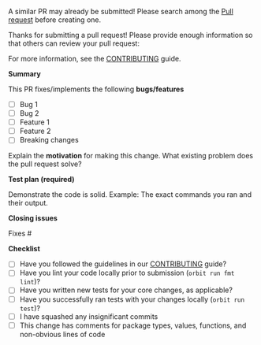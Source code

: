 A similar PR may already be submitted!
Please search among the [Pull request](../) before creating one.

Thanks for submitting a pull request! Please provide enough information so that others can review your pull request:

For more information, see the [CONTRIBUTING](CONTRIBUTING.md) guide.

**Summary**

<!-- Summary of the PR -->

This PR fixes/implements the following **bugs/features**

* [ ] Bug 1
* [ ] Bug 2
* [ ] Feature 1
* [ ] Feature 2
* [ ] Breaking changes

<!-- You can skip this if you're fixing a typo or adding an app to the Showcase. -->

Explain the **motivation** for making this change. What existing problem does the pull request solve?

<!-- Example: When "Adding a function to do X", explain why it is necessary to have a way to do X. -->

**Test plan (required)**

Demonstrate the code is solid. Example: The exact commands you ran and their output.

<!-- Make sure tests pass on both Travis and Circle CI. -->

**Closing issues**

<!-- Put `closes #XXXX` in your comment to auto-close the issue that your PR fixes (if such). -->
Fixes #

**Checklist**

- [ ] Have you followed the guidelines in our [CONTRIBUTING](CONTRIBUTING.md) guide?
- [ ] Have you lint your code locally prior to submission (`orbit run fmt lint`)?
- [ ] Have you written new tests for your core changes, as applicable?
- [ ] Have you successfully ran tests with your changes locally (`orbit run test`)?
- [ ] I have squashed any insignificant commits
- [ ] This change has comments for package types, values, functions, and non-obvious lines of code
